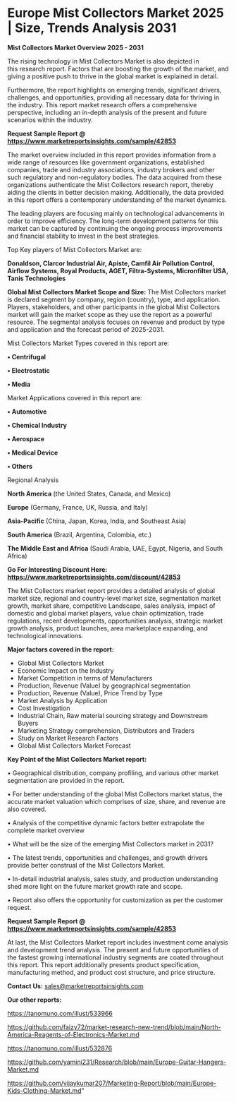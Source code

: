 # Europe Mist Collectors Market 2025 | Size, Trends Analysis 2031

<Strong> Mist Collectors Market Overview 2025 - 2031</strong>

The rising technology in Mist Collectors Market is also depicted in this research report. Factors that are boosting the growth of the market, and giving a positive push to thrive in the global market is explained in detail.

Furthermore, the report highlights on emerging trends, significant drivers, challenges, and opportunities, providing all necessary data for thriving in the industry. This report market research offers a comprehensive perspective, including an in-depth analysis of the present and future scenarios within the industry.

<strong>Request Sample Report @ <a href=https://www.marketreportsinsights.com/sample/42853>https://www.marketreportsinsights.com/sample/42853</a></strong>

The market overview included in this report provides information from a wide range of resources like government organizations, established companies, trade and industry associations, industry brokers and other such regulatory and non-regulatory bodies. The data acquired from these organizations authenticate the Mist Collectors research report, thereby aiding the clients in better decision making. Additionally, the data provided in this report offers a contemporary understanding of the market dynamics.

The leading players are focusing mainly on technological advancements in order to improve efficiency. The long-term development patterns for this market can be captured by continuing the ongoing process improvements and financial stability to invest in the best strategies.

Top Key players of Mist Collectors Market are:

<strong>Donaldson, Clarcor Industrial Air, Apiste, Camfil Air Pollution Control, Airflow Systems, Royal Products, AGET, Filtra-Systems, Micronfilter USA, Tanis Technologies</strong>

<strong><b>Global Mist Collectors Market Scope and Size:</b></strong>
The Mist Collectors market is declared segment by company, region (country), type, and application. Players, stakeholders, and other participants in the global Mist Collectors market will gain the market scope as they use the report as a powerful resource. The segmental analysis focuses on revenue and product by type and application and the forecast period of 2025-2031.

Mist Collectors Market Types covered in this report are:

<strong>•  Centrifugal

•  Electrostatic

•  Media</strong>

Market Applications covered in this report are:

<strong>•  Automotive

•  Chemical Industry

•  Aerospace

•  Medical Device

•  Others</strong> 

Regional Analysis

<strong>North America</strong> (the United States, Canada, and Mexico)

<strong>Europe</strong> (Germany, France, UK, Russia, and Italy)

<strong>Asia-Pacific</strong> (China, Japan, Korea, India, and Southeast Asia)

<strong>South America</strong> (Brazil, Argentina, Colombia, etc.)

<strong>The Middle East and Africa</strong> (Saudi Arabia, UAE, Egypt, Nigeria, and South Africa)

<strong>Go For Interesting Discount Here: <a href=https://www.marketreportsinsights.com/discount/42853>https://www.marketreportsinsights.com/discount/42853</a></strong>

The Mist Collectors market report provides a detailed analysis of global market size, regional and country-level market size, segmentation market growth, market share, competitive Landscape, sales analysis, impact of domestic and global market players, value chain optimization, trade regulations, recent developments, opportunities analysis, strategic market growth analysis, product launches, area marketplace expanding, and technological innovations.

<strong><b>Major factors covered in the report:</b></strong>
<ul>
  <li>Global Mist Collectors Market </li>
  <li>Economic Impact on the Industry</li>
  <li>Market Competition in terms of Manufacturers</li>
  <li>Production, Revenue (Value) by geographical segmentation</li>
  <li>Production, Revenue (Value), Price Trend by Type</li>
  <li>Market Analysis by Application</li>
  <li>Cost Investigation</li>
  <li>Industrial Chain, Raw material sourcing strategy and Downstream Buyers</li>
  <li>Marketing Strategy comprehension, Distributors and Traders</li>
  <li>Study on Market Research Factors</li>
  <li>Global Mist Collectors Market Forecast</li>
</ul>

<strong><b>Key Point of the Mist Collectors Market report:</b></strong>

• Geographical distribution, company profiling, and various other market segmentation are provided in the report.

• For better understanding of the global Mist Collectors market status, the accurate market valuation which comprises of size, share, and revenue are also covered.

• Analysis of the competitive dynamic factors better extrapolate the complete market overview

• What will be the size of the emerging Mist Collectors market in 2031?

• The latest trends, opportunities and challenges, and growth drivers provide better construal of the Mist Collectors Market.

• In-detail industrial analysis, sales study, and production understanding shed more light on the future market growth rate and scope.

• Report also offers the opportunity for customization as per the customer request.

<strong>Request Sample Report @ <a href=https://www.marketreportsinsights.com/sample/42853>https://www.marketreportsinsights.com/sample/42853</a></strong>

At last, the Mist Collectors Market report includes investment come analysis and development trend analysis. The present and future opportunities of the fastest growing international industry segments are coated throughout this report. This report additionally presents product specification, manufacturing method, and product cost structure, and price structure.

<strong>Contact Us:</strong>
sales@marketreportsinsights.com

<strong>Our other reports:</strong>

<a href=https://tanomuno.com/illust/533966>https://tanomuno.com/illust/533966</a>

<a href=https://github.com/faizy72/market-research-new-trend/blob/main/North-America-Reagents-of-Electronics-Market.md>https://github.com/faizy72/market-research-new-trend/blob/main/North-America-Reagents-of-Electronics-Market.md</a>

<a href=https://tanomuno.com/illust/532876>https://tanomuno.com/illust/532876</a>

<a href=https://github.com/yamini231/Research/blob/main/Europe-Guitar-Hangers-Market.md>https://github.com/yamini231/Research/blob/main/Europe-Guitar-Hangers-Market.md</a>

<a href=https://github.com/vijaykumar207/Marketing-Report/blob/main/Europe-Kids-Clothing-Market.md>https://github.com/vijaykumar207/Marketing-Report/blob/main/Europe-Kids-Clothing-Market.md</a>"

